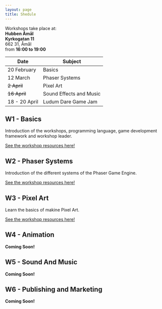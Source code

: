 ```yaml
---
layout: page
title: Shedule
---
```


<div class="panel panel-default">
  <div class="panel-body">
    Workshops take place at: <br>
    <div class="well">
        <b>Hubben Åmål</b> <br>
        <b>Kyrkogatan 11</b> <br>
        662 31, Åmål <br>
    </div>
    from <b>16:00 to 19:00</b>
  </div>
</div>


| Date          | Subject                 |
| ------------- | ----------------------- |
| 20 February   | Basics                  |
| 12 March      | Phaser Systems          |
| ~~2 April~~   | Pixel Art               |
| ~~16 April~~  | Sound Effects and Music |
| 18 - 20 April | Ludum Dare Game Jam     |

## W1 - Basics
Introduction of the workshops, programming language, game development framework and workshop leader. 

[See the workshop resources here!](workshops/w1/index.md)
## W2 - Phaser Systems
Introduction of the different systems of the Phaser Game Engine.

[See the workshop resources here!](workshops/w2/index.md)
## W3 - Pixel Art
Learn the basics of makine Pixel Art.

[See the workshop resources here!](workshops/w3/index.md)

## W4 - Animation
**Coming Soon!**
## W5 - Sound And Music
**Coming Soon!**
## W6 - Publishing and Marketing
**Coming Soon!**
